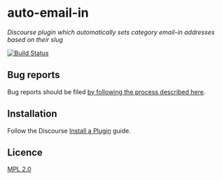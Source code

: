 # auto-email-in
*Discourse plugin which automatically sets category email-in addresses based on their slug*

[![Build Status](https://travis-ci.org/mozilla/discourse-auto-email-in.svg?branch=master)](https://travis-ci.org/mozilla/discourse-auto-email-in)

## Bug reports

Bug reports should be filed [by following the process described here](https://discourse.mozilla.org/t/where-do-i-file-bug-reports-about-discourse/32078).

## Installation

Follow the Discourse [Install a Plugin](https://meta.discourse.org/t/install-a-plugin/19157) guide.

## Licence

[MPL 2.0](https://www.mozilla.org/MPL/2.0/)
